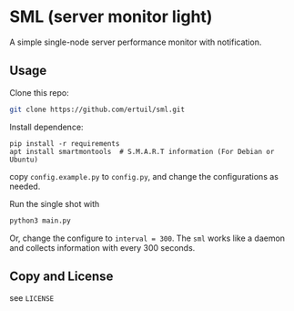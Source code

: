 # SML (server monitor light)

A simple single-node server performance monitor with notification.

## Usage

Clone this repo:

``` bash
git clone https://github.com/ertuil/sml.git
```

Install dependence:

```
pip install -r requirements
apt install smartmontools  # S.M.A.R.T information (For Debian or Ubuntu)
```

copy `config.example.py` to `config.py`, and change the configurations as needed.

Run the single shot with

``` bash
python3 main.py
```

Or, change the configure to `interval = 300`. The `sml` works like a daemon and collects information with every 300 seconds.

## Copy and License

see `LICENSE`